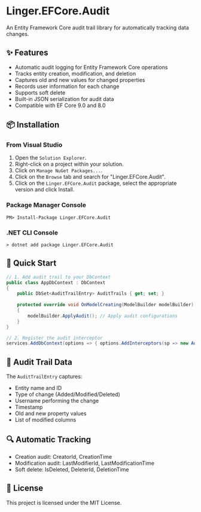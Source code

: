 ﻿# Linger.EFCore.Audit

An Entity Framework Core audit trail library for automatically tracking data changes.

## ✨ Features

- Automatic audit logging for Entity Framework Core operations
- Tracks entity creation, modification, and deletion
- Captures old and new values for changed properties
- Records user information for each change
- Supports soft delete
- Built-in JSON serialization for audit data
- Compatible with EF Core 9.0 and 8.0

## 📦 Installation

### From Visual Studio

1. Open the `Solution Explorer`.
2. Right-click on a project within your solution.
3. Click on `Manage NuGet Packages...`.
4. Click on the `Browse` tab and search for "Linger.EFCore.Audit".
5. Click on the `Linger.EFCore.Audit` package, select the appropriate version and click Install.

### Package Manager Console

```
PM> Install-Package Linger.EFCore.Audit
```

### .NET CLI Console

```
> dotnet add package Linger.EFCore.Audit
```

## 🚀 Quick Start


```csharp
// 1. Add audit trail to your DbContext 
public class AppDbContext : DbContext 
{ 
    public DbSet<AuditTrailEntry> AuditTrails { get; set; }
    
    protected override void OnModelCreating(ModelBuilder modelBuilder) 
    { 
        modelBuilder.ApplyAudit(); // Apply audit configurations 
    } 
}

// 2. Register the audit interceptor 
services.AddDbContext(options => { options.AddInterceptors(sp => new AuditEntitiesSaveChangesInterceptor( sp.GetRequiredService() )); });
```

## 📄 Audit Trail Data

The `AuditTrailEntry` captures:
- Entity name and ID
- Type of change (Added/Modified/Deleted)
- Username performing the change
- Timestamp
- Old and new property values
- List of modified columns

## 🔍 Automatic Tracking

- Creation audit: CreatorId, CreationTime
- Modification audit: LastModifierId, LastModificationTime
- Soft delete: IsDeleted, DeleterId, DeletionTime

## 📝 License

This project is licensed under the MIT License.

